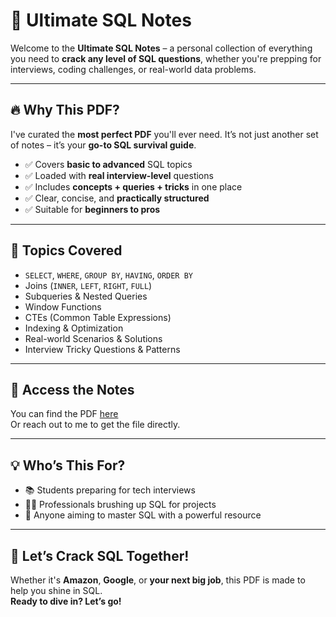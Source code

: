 # 📘 Ultimate SQL Notes

Welcome to the **Ultimate SQL Notes** – a personal collection of everything you need to **crack any level of SQL questions**, whether you're prepping for interviews, coding challenges, or real-world data problems.

---

## 🔥 Why This PDF?

I've curated the **most perfect PDF** you'll ever need. It’s not just another set of notes – it’s your **go-to SQL survival guide**.

- ✅ Covers **basic to advanced** SQL topics  
- ✅ Loaded with **real interview-level** questions  
- ✅ Includes **concepts + queries + tricks** in one place  
- ✅ Clear, concise, and **practically structured**  
- ✅ Suitable for **beginners to pros**

---

## 🧠 Topics Covered

- `SELECT`, `WHERE`, `GROUP BY`, `HAVING`, `ORDER BY`  
- Joins (`INNER`, `LEFT`, `RIGHT`, `FULL`)  
- Subqueries & Nested Queries  
- Window Functions  
- CTEs (Common Table Expressions)  
- Indexing & Optimization  
- Real-world Scenarios & Solutions  
- Interview Tricky Questions & Patterns

---

## 📄 Access the Notes

You can find the PDF [here](#) <!-- Add your link once hosted -->  
Or reach out to me to get the file directly.

---

## 💡 Who’s This For?

- 📚 Students preparing for tech interviews  
- 👨‍💻 Professionals brushing up SQL for projects  
- 🚀 Anyone aiming to master SQL with a powerful resource

---

## 🚀 Let’s Crack SQL Together!

Whether it's **Amazon**, **Google**, or **your next big job**, this PDF is made to help you shine in SQL.  
**Ready to dive in? Let’s go!**
